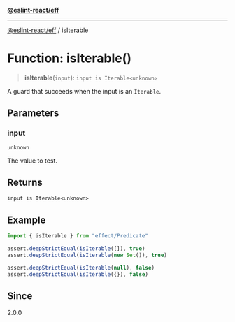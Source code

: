 [**@eslint-react/eff**](../README.md)

***

[@eslint-react/eff](../README.md) / isIterable

# Function: isIterable()

> **isIterable**(`input`): `input is Iterable<unknown>`

A guard that succeeds when the input is an `Iterable`.

## Parameters

### input

`unknown`

The value to test.

## Returns

`input is Iterable<unknown>`

## Example

```ts
import { isIterable } from "effect/Predicate"

assert.deepStrictEqual(isIterable([]), true)
assert.deepStrictEqual(isIterable(new Set()), true)

assert.deepStrictEqual(isIterable(null), false)
assert.deepStrictEqual(isIterable({}), false)
```

## Since

2.0.0
